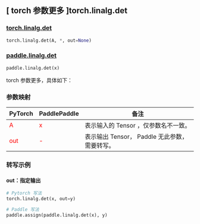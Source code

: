 ## [ torch 参数更多 ]torch.linalg.det
### [torch.linalg.det](https://pytorch.org/docs/stable/generated/torch.linalg.det.html#torch.linalg.det)

```python
torch.linalg.det(A, *, out=None)
```

### [paddle.linalg.det](https://www.paddlepaddle.org.cn/documentation/docs/zh/api/paddle/linalg/det_cn.html#det)

```python
paddle.linalg.det(x)
```

torch 参数更多，具体如下：
### 参数映射
| PyTorch       | PaddlePaddle | 备注                                                   |
| ------------- | ------------ | ------------------------------------------------------ |
| <font color='red'> A </font> | <font color='red'> x </font> | 表示输入的 Tensor ，仅参数名不一致。  |
| <font color='red'> out </font> | <font color='red'> - </font> | 表示输出 Tensor， Paddle 无此参数，需要转写。  |

### 转写示例

#### out：指定输出

```python
# Pytorch 写法
torch.linalg.det(x, out=y)

# Paddle 写法
paddle.assign(paddle.linalg.det(x), y)
```
